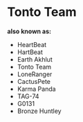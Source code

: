 # Tonto Team

**also known as:**
- HeartBeat
- HartBeat
- Earth Akhlut
- Tonto Team
- LoneRanger
- CactusPete
- Karma Panda
- TAG-74
- G0131
- Bronze Huntley
